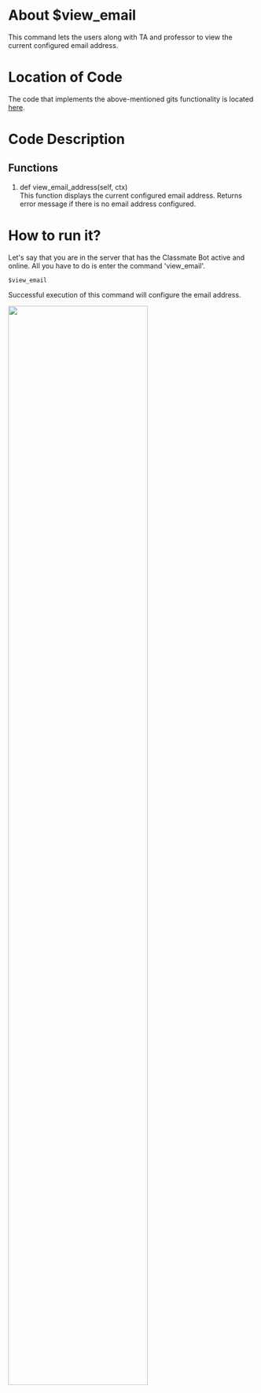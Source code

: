 # About $view_email
This command lets the users along with TA and professor to view the current configured email address.
# Location of Code
The code that implements the above-mentioned gits functionality is located [here](https://github.com/chandur626/ClassMateBot/blob/main/cogs/email_address_spec.py).

# Code Description
## Functions
1. def view_email_address(self, ctx) <br>
This function displays the current configured email address. Returns error message if there is no email address configured.

# How to run it?
Let's say that you are in the server that has the Classmate Bot active and online. All you have to do is 
enter the command 'view_email'.
```
$view_email
```
Successful execution of this command will configure the email address.
<p align="left"><img width=75% src="https://github.com/chandur626/ClassMateBot/blob/main/data/media/Email_Address.gif"></p>
